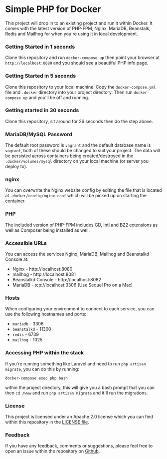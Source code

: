 # Simple PHP for Docker

This project will drop in to an existing project and run it within Docker. It
comes with the latest version of PHP-FPM, Nginx, MariaDB, Beanstalk, Redis and
Mailhog for when you're using it in local development.


### Getting Started in 1 seconds

Clone this repository and run `docker-compose up` then point your browser at
`http://localhost:8080` and you should see a beautiful PHP info page.


### Getting Started in 5 seconds

Clone this repository to your local machine. Copy the `docker-compose.yml`
file and `.docker` directory into your project directory. Then run
`docker-compose up` and you'll be off and running.


### Getting started in 30 seconds

Clone this repository, sit around for 26 seconds then do the step above.


### MariaDB/MySQL Password

The default root password is `vagrant` and the default database name is `vagrant`,
both of these should be changed to suit your project. The data will be persisted
across containers being created/destroyed in the `.docker/volumes/mysql`
directory on your local machine (or server you deploy to).


### nginx

You can overwrite the Nginx website config by editing the file that is located at
`.docker/config/nginx.conf` which will be picked up on starting the container.


### PHP

The included version of PHP-FPM includes GD, Intl and BZ2 extensions as well as
Composer being installed as well.


### Accessible URLs

You can access the services Nginx, MariaDB, Mailhog and Beanstalkd Console at:

 - Nginx - http://localhost:8080
 - mailhog - http://localhost:8081
 - Beanstalkd Console - http://localhost:8082
 - MariaDB - tcp://localhost:3306 (Use Sequel Pro on a Mac)


### Hosts

When configuring your environment to connect to each service, you can use the
following hostnames and ports:

  - `mariadb` - 3306
  - `beanstalkd` - 11300
  - `redis` - 6739
  - `mailhog` - 1025


### Accessing PHP within the stack

If you're running something like Laravel and need to run `php artisan migrate`, you can 
do this by running:

   `docker-compose exec php bash`
   
within the project directory, this will give you a bash prompt that you can then `cd /www` 
and run `php artisan migrate` and it'll run the migrations.

### License

This project is licensed under an Apache 2.0 license which you can find within
this repository in the [LICENSE file](https://github.com/ssx/docker-simple-php/blob/master/LICENSE).


### Feedback

If you have any feedback, comments or suggestions, please feel free to open an
issue within the repository on [Github](https://github.com/ssx/docker-simple-php).
